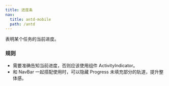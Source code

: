 ```yaml
---
title: 进度条
nav:
  title: antd-mobile
  path: /antd
---
```


表明某个任务的当前进度。

### 规则

- 需要准确告知当前进度，否则应该使用组件 ActivityIndicator。
- 和 NavBar 一起搭配使用时，可以隐藏 Progress 未填充部分的轨道，提升整体感。

<code src="./demos/basic.tsx" />

<API/>
